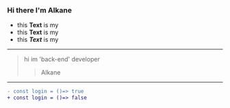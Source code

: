 ### Hi there I'm Alkane

- this **Text** is my
- this __Text__ is my
 - this ***Text*** is my


--------

> hi im 'back-end' developer
>> Alkane

---------------------
```diff
- const login = ()=> true
+ const login = ()=> false

```
